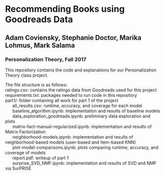 # Recommending Books using Goodreads Data
## Adam Coviensky, Stephanie Doctor, Marika Lohmus, Mark Salama
### Personalization Theory, Fall 2017

This repository contains the code and explanations for our Personalization Theory class project.

The file structure is as follows:  
ratings.csv: contains the ratings data from Goodreads used for this project  
requirements.txt: packages needed to run code in this repository  
part1/: folder containing all work for part 1 of the project  
&nbsp;&nbsp;&nbsp;&nbsp;&nbsp;&nbsp;all_results.csv: runtime, accuracy, and coverage for each model  
&nbsp;&nbsp;&nbsp;&nbsp;&nbsp;&nbsp;baseline_algorithm.ipynb: implementation and results of baseline models  
&nbsp;&nbsp;&nbsp;&nbsp;&nbsp;&nbsp;data_exploration_goodreads.ipynb: preliminary data exploration and plots  
&nbsp;&nbsp;&nbsp;&nbsp;&nbsp;&nbsp;matrix-fact-manual-regularized.ipynb: implementation and results of Matrix Factorization  
&nbsp;&nbsp;&nbsp;&nbsp;&nbsp;&nbsp;neighborhood-models.ipynb: implementation and results of neighborhood-based models (user-based and item-based KNN)  
&nbsp;&nbsp;&nbsp;&nbsp;&nbsp;&nbsp;plot-model-comparisons.ipynb: plots comparing runtime, accuracy, and coverage of models  
&nbsp;&nbsp;&nbsp;&nbsp;&nbsp;&nbsp;report.pdf: writeup of part 1  
&nbsp;&nbsp;&nbsp;&nbsp;&nbsp;&nbsp;surprise_SVD_NMF.ipynb: implementation and results of SVD and NMF via SurPRISE  
